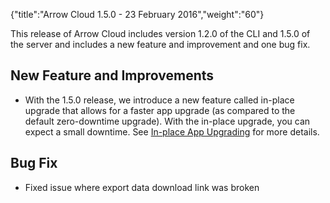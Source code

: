 {"title":"Arrow Cloud 1.5.0 - 23 February 2016","weight":"60"}

This release of Arrow Cloud includes version 1.2.0 of the CLI and 1.5.0 of the server and includes a new feature and improvement and one bug fix.

## New Feature and Improvements

* With the 1.5.0 release, we introduce a new feature called in-place upgrade that allows for a faster app upgrade (as compared to the default zero-downtime upgrade). With the in-place upgrade, you can expect a small downtime. See [In-place App Upgrading](/docs/appc/AMPLIFY_Runtime_Services/AMPLIFY_Runtime_Services_How-tos/In-place_App_Upgrading/) for more details.

## Bug Fix

* Fixed issue where export data download link was broken
